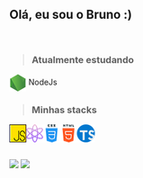 ## Olá, eu sou o Bruno :)
  
 <br>
  
> ### Atualmente estudando
  <img align="center" alt="Bruno-NodeJs" src="/assets/node-js.png"> NodeJs
  
> ### Minhas stacks 

<div style="display: flex">
   <img align="center" alt="Bruno-Js" src="/assets/js.png">
   <img align="center" alt="Bruno-React" src="/assets/physics.png">
   <img align="center" alt="Bruno-CSS" src="/assets/css.png">
   <img align="center" alt="Bruno-HTML" src="/assets/html-5.png">
   <img align="center" alt="Bruno-TypeScript" src="/assets/typescript.png">
</div>

##

<div> 
  <a href="mailto:brunotorres0717@gmail.com"><img src="https://img.shields.io/badge/-Gmail-%23333?style=for-the-badge&logo=gmail&logoColor=white" target="_blank"></a>
  <a href="https://www.linkedin.com/in/obrunotorres/" target="_blank"><img src="https://img.shields.io/badge/-LinkedIn-%230077B5?style=for-the-badge&logo=linkedin&logoColor=white" target="_blank"></a> 
  
</div>

<!--
**bruno-gonzalez/bruno-gonzalez** is a ✨ _special_ ✨ repository because its `README.md` (this file) appears on your GitHub profile.

Here are some ideas to get you started:

- 🔭 I’m currently working on ...
- 🌱 I’m currently learning ...
- 👯 I’m looking to collaborate on ...
- 🤔 I’m looking for help with ...
- 💬 Ask me about ...
- 📫 How to reach me: ...
- 😄 Pronouns: ...
- ⚡ Fun fact: ...
-->

